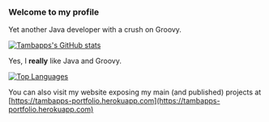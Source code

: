### Welcome to my profile

Yet another Java developer with a crush on Groovy.

[![Tambapps's GitHub stats](https://github-readme-stats.vercel.app/api?username=tambapps&theme=github_dark)](https://github.com/anuraghazra/github-readme-stats)


Yes, I **really** like Java and Groovy.


[![Top Languages](https://github-readme-stats.vercel.app/api/top-langs/?username=tambapps&exclude_repo=android-jvml-doc,doc-scraper,android-developer-profile&theme=github_dark&layout=compact)](https://github.com/anuraghazra/github-readme-stats)


You can also visit my website exposing my main (and published) projects at [https://tambapps-portfolio.herokuapp.com](https://tambapps-portfolio.herokuapp.com)
<!--
**tambapps/tambapps** is a ✨ _special_ ✨ repository because its `README.md` (this file) appears on your GitHub profile.

Here are some ideas to get you started:

- 🔭 I’m currently working on ...
- 🌱 I’m currently learning ...
- 👯 I’m looking to collaborate on ...
- 🤔 I’m looking for help with ...
- 💬 Ask me about ...
- 📫 How to reach me: ...
- 😄 Pronouns: ...
- ⚡ Fun fact: ...
-->

